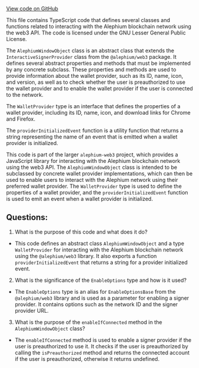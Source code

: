 [View code on GitHub](https://github.com/alephium/alephium-web3/packages/get-extension-wallet/src/types.ts)

This file contains TypeScript code that defines several classes and functions related to interacting with the Alephium blockchain network using the web3 API. The code is licensed under the GNU Lesser General Public License.

The `AlephiumWindowObject` class is an abstract class that extends the `InteractiveSignerProvider` class from the `@alephium/web3` package. It defines several abstract properties and methods that must be implemented by any concrete subclass. These properties and methods are used to provide information about the wallet provider, such as its ID, name, icon, and version, as well as to check whether the user is preauthorized to use the wallet provider and to enable the wallet provider if the user is connected to the network.

The `WalletProvider` type is an interface that defines the properties of a wallet provider, including its ID, name, icon, and download links for Chrome and Firefox.

The `providerInitializedEvent` function is a utility function that returns a string representing the name of an event that is emitted when a wallet provider is initialized.

This code is part of the larger `alephium-web3` project, which provides a JavaScript library for interacting with the Alephium blockchain network using the web3 API. The `AlephiumWindowObject` class is intended to be subclassed by concrete wallet provider implementations, which can then be used to enable users to interact with the Alephium network using their preferred wallet provider. The `WalletProvider` type is used to define the properties of a wallet provider, and the `providerInitializedEvent` function is used to emit an event when a wallet provider is initialized.
## Questions: 
 1. What is the purpose of this code and what does it do?
- This code defines an abstract class `AlephiumWindowObject` and a type `WalletProvider` for interacting with the Alephium blockchain network using the `@alephium/web3` library. It also exports a function `providerInitializedEvent` that returns a string for a provider initialized event.

2. What is the significance of the `EnableOptions` type and how is it used?
- The `EnableOptions` type is an alias for `EnableOptionsBase` from the `@alephium/web3` library and is used as a parameter for enabling a signer provider. It contains options such as the network ID and the signer provider URL.

3. What is the purpose of the `enableIfConnected` method in the `AlephiumWindowObject` class?
- The `enableIfConnected` method is used to enable a signer provider if the user is preauthorized to use it. It checks if the user is preauthorized by calling the `isPreauthorized` method and returns the connected account if the user is preauthorized, otherwise it returns undefined.
